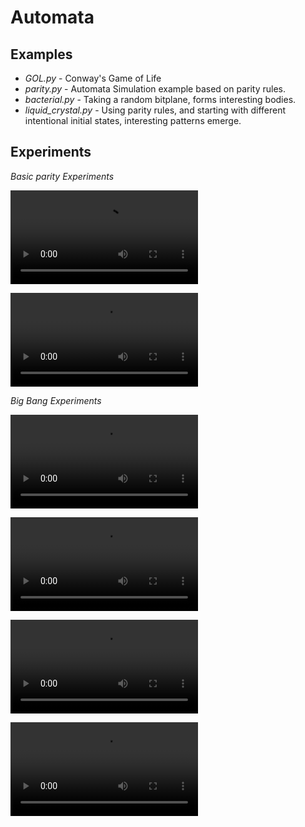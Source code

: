 # Automata

## Examples 
* *GOL.py* - Conway's Game of Life
* *parity.py* - Automata Simulation example based on parity rules. 
* *bacterial.py* - Taking a random bitplane, forms interesting bodies.
* *liquid_crystal.py* - Using parity rules, and starting with different
intentional initial states, interesting patterns emerge.

## Experiments 

*Basic parity Experiments*

![pair 1](https://raw.githubusercontent.com/scott-robbins/Automata/master/2.0/fractal_fire_1.mp4?raw=true)

![pair 2](https://raw.githubusercontent.com/scott-robbins/Automata/master/2.0/fractal_fire_2.mp4?raw=true)


*Big Bang Experiments*

![big bang](https://raw.githubusercontent.com/scott-robbins/Automata/master/2.0/big_bang.mp4?raw=true)

![big bang 1](https://raw.githubusercontent.com/scott-robbins/Automata/master/2.0/big_bang_1.mp4?raw=true)

![big bang 2](https://raw.githubusercontent.com/scott-robbins/Automata/master/2.0/big_bang_2.mp4?raw=true)

![big bang 3](https://raw.githubusercontent.com/scott-robbins/Automata/master/2.0/big_bang_3.mp4?raw=true)

